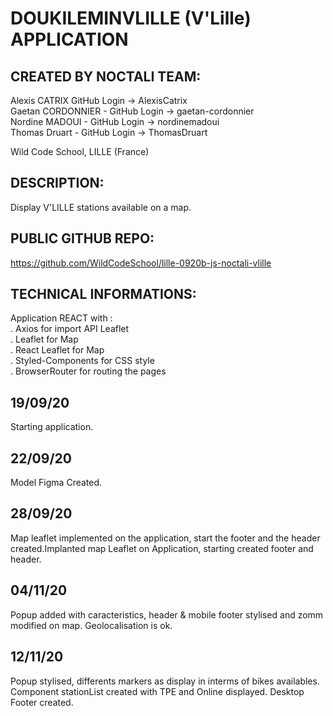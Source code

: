 # DOUKILEMINVLILLE (V'Lille) APPLICATION 

## CREATED BY NOCTALI TEAM:

Alexis CATRIX GitHub Login -> AlexisCatrix <br>
Gaetan CORDONNIER - GitHub Login -> gaetan-cordonnier <br>
Nordine MADOUI - GitHub Login -> nordinemadoui <br>
Thomas Druart - GitHub Login -> ThomasDruart <br>

Wild Code School, LILLE (France)

## DESCRIPTION:

Display V'LILLE stations available on a map.

## PUBLIC GITHUB REPO:

https://github.com/WildCodeSchool/lille-0920b-js-noctali-vlille

## TECHNICAL INFORMATIONS:

Application REACT with : <br>
. Axios for import API Leaflet <br>
. Leaflet for Map <br>
. React Leaflet for Map <br>
. Styled-Components for CSS style <br>
. BrowserRouter for routing the pages <br>

## 19/09/20

Starting application.

## 22/09/20

Model Figma Created.

## 28/09/20

Map leaflet implemented on the application, start the footer and the header created.Implanted map Leaflet on Application, starting created footer and header.

## 04/11/20

Popup added with caracteristics, header & mobile footer stylised and zomm modified on map. Geolocalisation is ok.

## 12/11/20

Popup stylised, differents markers as display in interms of bikes availables. Component stationList created with TPE and Online displayed. Desktop Footer created.
